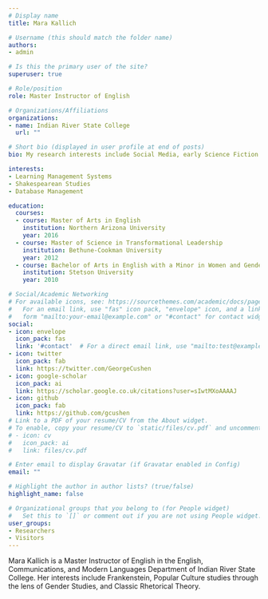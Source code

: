 ```yaml
---
# Display name
title: Mara Kallich

# Username (this should match the folder name)
authors:
- admin

# Is this the primary user of the site?
superuser: true

# Role/position
role: Master Instructor of English

# Organizations/Affiliations
organizations:
- name: Indian River State College
  url: ""

# Short bio (displayed in user profile at end of posts)
bio: My research interests include Social Media, early Science Fiction texts, and Learning Management Systems.

interests:
- Learning Management Systems 
- Shakespearean Studies
- Database Management

education:
  courses:
  - course: Master of Arts in English
    institution: Northern Arizona University
    year: 2016
  - course: Master of Science in Transformational Leadership
    institution: Bethune-Cookman University
    year: 2012
  - course: Bachelor of Arts in English with a Minor in Women and Gender Studies
    institution: Stetson University
    year: 2010

# Social/Academic Networking
# For available icons, see: https://sourcethemes.com/academic/docs/page-builder/#icons
#   For an email link, use "fas" icon pack, "envelope" icon, and a link in the
#   form "mailto:your-email@example.com" or "#contact" for contact widget.
social:
- icon: envelope
  icon_pack: fas
  link: '#contact'  # For a direct email link, use "mailto:test@example.org".
- icon: twitter
  icon_pack: fab
  link: https://twitter.com/GeorgeCushen
- icon: google-scholar
  icon_pack: ai
  link: https://scholar.google.co.uk/citations?user=sIwtMXoAAAAJ
- icon: github
  icon_pack: fab
  link: https://github.com/gcushen
# Link to a PDF of your resume/CV from the About widget.
# To enable, copy your resume/CV to `static/files/cv.pdf` and uncomment the lines below.
# - icon: cv
#   icon_pack: ai
#   link: files/cv.pdf

# Enter email to display Gravatar (if Gravatar enabled in Config)
email: ""

# Highlight the author in author lists? (true/false)
highlight_name: false

# Organizational groups that you belong to (for People widget)
#   Set this to `[]` or comment out if you are not using People widget.
user_groups:
- Researchers
- Visitors
---
```


Mara Kallich is a Master Instructor of English in the English, Communications, and Modern Languages Department of Indian River State College. Her interests include Frankenstein, Popular Culture studies through the lens of Gender Studies, and Classic Rhetorical Theory.
